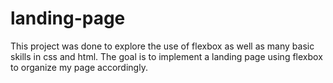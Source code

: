 # landing-page
This project was done to explore the use of flexbox as well as many basic skills in css and html. The goal is to implement a landing page using flexbox to organize my page accordingly. 